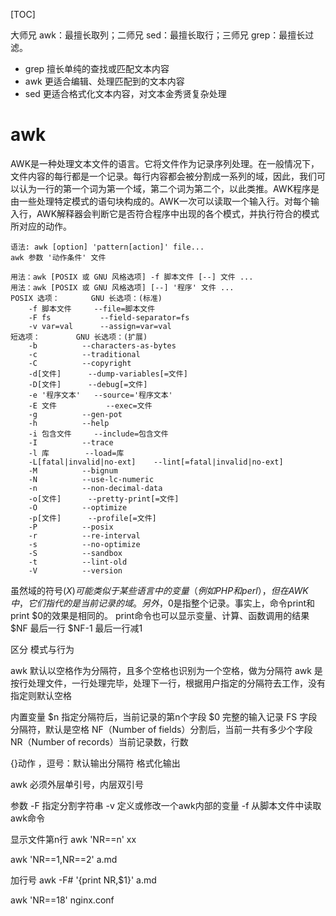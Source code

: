 [TOC]

大师兄 awk：最擅长取列；二师兄 sed：最擅长取行；三师兄 grep：最擅长过滤。

+ grep 擅长单纯的查找或匹配文本内容
+ awk 更适合编辑、处理匹配到的文本内容
+ sed 更适合格式化文本内容，对文本金秀贤复杂处理

# awk
AWK是一种处理文本文件的语言。它将文件作为记录序列处理。在一般情况下，文件内容的每行都是一个记录。每行内容都会被分割成一系列的域，因此，我们可以认为一行的第一个词为第一个域，第二个词为第二个，以此类推。AWK程序是由一些处理特定模式的语句块构成的。AWK一次可以读取一个输入行。对每个输入行，AWK解释器会判断它是否符合程序中出现的各个模式，并执行符合的模式所对应的动作。

```
语法: awk [option] 'pattern[action]' file...
awk 参数 '动作条件' 文件

用法：awk [POSIX 或 GNU 风格选项] -f 脚本文件 [--] 文件 ...
用法：awk [POSIX 或 GNU 风格选项] [--] '程序' 文件 ...
POSIX 选项：		GNU 长选项：(标准)
	-f 脚本文件		--file=脚本文件
	-F fs			--field-separator=fs
	-v var=val		--assign=var=val
短选项：		GNU 长选项：(扩展)
	-b			--characters-as-bytes
	-c			--traditional
	-C			--copyright
	-d[文件]		--dump-variables[=文件]
	-D[文件]		--debug[=文件]
	-e '程序文本'	--source='程序文本'
	-E 文件			--exec=文件
	-g			--gen-pot
	-h			--help
	-i 包含文件		--include=包含文件
	-I			--trace
	-l 库		--load=库
	-L[fatal|invalid|no-ext]	--lint[=fatal|invalid|no-ext]
	-M			--bignum
	-N			--use-lc-numeric
	-n			--non-decimal-data
	-o[文件]		--pretty-print[=文件]
	-O			--optimize
	-p[文件]		--profile[=文件]
	-P			--posix
	-r			--re-interval
	-s			--no-optimize
	-S			--sandbox
	-t			--lint-old
	-V			--version
```

虽然域的符号($X )可能类似于某些语言中的变量（例如PHP和perl），但在AWK中，它们指代的是当前记录的域。另外，$0是指整个记录。事实上，命令print和print $0的效果是相同的。 print命令也可以显示变量、计算、函数调用的结果
$NF 最后一行
$NF-1 最后一行减1

区分 模式与行为

awk 默认以空格作为分隔符，且多个空格也识别为一个空格，做为分隔符
awk 是按行处理文件，一行处理完毕，处理下一行，根据用户指定的分隔符去工作，没有指定则默认空格

内置变量
$n 指定分隔符后，当前记录的第n个字段
$0 完整的输入记录
FS 字段分隔符，默认是空格
NF（Number of fields）分割后，当前一共有多少个字段
NR（Number of records）当前记录数，行数

{}动作
，逗号：默认输出分隔符
格式化输出

awk 必须外层单引号，内层双引号

参数
-F 指定分割字符串
-v 定义或修改一个awk内部的变量
-f 从脚本文件中读取awk命令

显示文件第n行
awk 'NR==n' xx

awk 'NR==1,NR==2' a.md

加行号
awk -F# '{print NR,$1}' a.md


awk 'NR==18' nginx.conf
